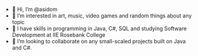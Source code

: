 - 👋 Hi, I’m @asidom
- 👀 I’m interested in art, music, video games and random things about any topic
- 🌱 I have skills in programming in Java, C#, SQL and studying Software Development at IIE Rosebank College
- 💞️ I’m looking to collaborate on any small-scaled projects built on Java and C#. 
      
<!---
asidom/asidom is a ✨ special ✨ repository because its `README.md` (this file) appears on your GitHub profile.
You can click the Preview link to take a look at your changes.
--->
